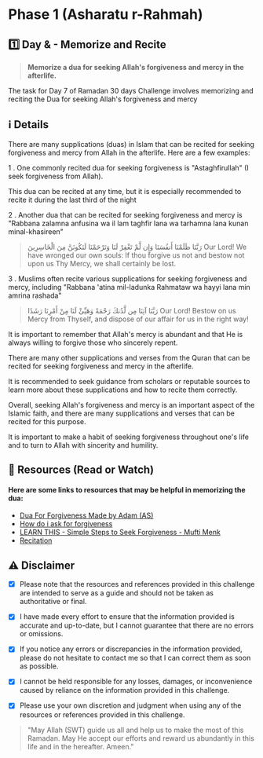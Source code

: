 # Phase 1 (Asharatu r-Rahmah)

## 1️⃣ Day & - Memorize and Recite

> **Memorize a dua for seeking Allah's forgiveness and mercy in the afterlife.**

The task for Day 7 of Ramadan 30 days Challenge involves memorizing and reciting the Dua for seeking Allah's forgiveness and mercy

## ℹ️ Details

There are many supplications (duas) in Islam that can be recited for seeking forgiveness and mercy from Allah in the afterlife. Here are a few examples:

1 . One commonly recited dua for seeking forgiveness is "Astaghfirullah" (I seek forgiveness from Allah).

This dua can be recited at any time, but it is especially recommended to recite it during the last third of the night

2 . Another dua that can be recited for seeking forgiveness and mercy is "Rabbana zalamna anfusina wa il lam taghfir lana wa tarhamna lana kunan minal-khasireen"

> رَبَّنَا ظَلَمْنَا أَنفُسَنَا وَإِن لَّمْ تَغْفِرْ لَنَا وَتَرْحَمْنَا لَنَكُونَنَّ مِنَ الْخَاسِرِينَ
Our Lord! We have wronged our own souls: If thou forgive us not and bestow not upon us Thy Mercy, we shall certainly be lost.

3 . Muslims often recite various supplications for seeking forgiveness and mercy, including "Rabbana 'atina mil-ladunka Rahmataw wa hayyi lana min amrina rashada"

> رَبَّنَا آتِنَا مِن لَّدُنكَ رَحْمَةً وَهَيِّئْ لَنَا مِنْ أَمْرِنَا رَشَدًا
Our Lord! Bestow on us Mercy from Thyself, and dispose of our affair for us in the right way!

It is important to remember that Allah's mercy is abundant and that He is always willing to forgive those who sincerely repent.

There are many other supplications and verses from the Quran that can be recited for seeking forgiveness and mercy in the afterlife. 

It is recommended to seek guidance from scholars or reputable sources to learn more about these supplications and how to recite them correctly.

Overall, seeking Allah's forgiveness and mercy is an important aspect of the Islamic faith, and there are many supplications and verses that can be recited for this purpose. 

It is important to make a habit of seeking forgiveness throughout one's life and to turn to Allah with sincerity and humility.

## 📒 Resources (Read or Watch) 
#### Here are some links to resources that may be helpful in memorizing the dua:

- [Dua For Forgiveness Made by Adam (AS)](https://www.duasrevival.com/supplications/forgiveness/dua-for-forgiveness-made-by-adam)
- [How do i ask for forgiveness](https://yaqeeninstitute.org/roohi-tahir/how-do-i-ask-allah-for-forgiveness)
- [LEARN THIS - Simple Steps to Seek Forgiveness - Mufti Menk](https://www.youtube.com/watch?v=dmm_JYWBMKc)
- [Recitation](https://www.youtube.com/watch?v=Q5vasJl3YM8)


## ⚠️ Disclaimer 

- [x] Please note that the resources and references provided in this challenge are intended to serve as a guide and should not be taken as authoritative or final. 

- [x] I have made every effort to ensure that the information provided is accurate and up-to-date, but I cannot guarantee that there are no errors or omissions.

- [x] If you notice any errors or discrepancies in the information provided, please do not hesitate to contact me so that I can correct them as soon as possible. 

- [x] I cannot be held responsible for any losses, damages, or inconvenience caused by reliance on the information provided in this challenge.

- [x] Please use your own discretion and judgment when using any of the resources or references provided in this challenge.

> "May Allah (SWT) guide us all and help us to make the most of this Ramadan.
> May He accept our efforts and reward us abundantly in this life and in the hereafter. Ameen."

